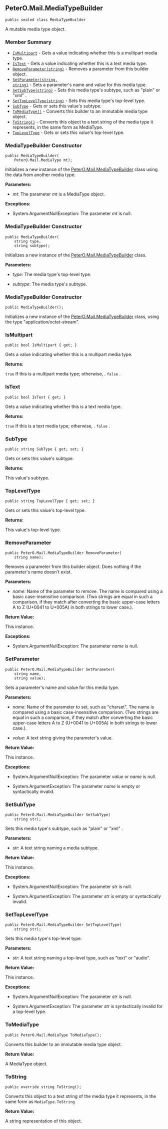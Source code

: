 ## PeterO.Mail.MediaTypeBuilder

    public sealed class MediaTypeBuilder

A mutable media type object.

### Member Summary
* <code>[IsMultipart](#IsMultipart)</code> - Gets a value indicating whether this is a multipart media type.
* <code>[IsText](#IsText)</code> - Gets a value indicating whether this is a text media type.
* <code>[RemoveParameter(string)](#RemoveParameter_string)</code> - Removes a parameter from this builder object.
* <code>[SetParameter(string, string)](#SetParameter_string_string)</code> - Sets a parameter's name and value for this media type.
* <code>[SetSubType(string)](#SetSubType_string)</code> - Sets this media type's subtype, such as "plain" or "xml" .
* <code>[SetTopLevelType(string)](#SetTopLevelType_string)</code> - Sets this media type's top-level type.
* <code>[SubType](#SubType)</code> - Gets or sets this value's subtype.
* <code>[ToMediaType()](#ToMediaType)</code> - Converts this builder to an immutable media type object.
* <code>[ToString()](#ToString)</code> - Converts this object to a text string of the media type it represents, in the same form as MediaType.
* <code>[TopLevelType](#TopLevelType)</code> - Gets or sets this value's top-level type.

<a id="Void_ctor_MediaType"></a>
### MediaTypeBuilder Constructor

    public MediaTypeBuilder(
        PeterO.Mail.MediaType mt);

Initializes a new instance of the [PeterO.Mail.MediaTypeBuilder](PeterO.Mail.MediaTypeBuilder.md) class using the data from another media type.

<b>Parameters:</b>

 * <i>mt</i>: The parameter  <i>mt</i>
 is a MediaType object.

<b>Exceptions:</b>

 * System.ArgumentNullException:
The parameter <i>mt</i>
 is null.

<a id="Void_ctor_String_String"></a>
### MediaTypeBuilder Constructor

    public MediaTypeBuilder(
        string type,
        string subtype);

Initializes a new instance of the [PeterO.Mail.MediaTypeBuilder](PeterO.Mail.MediaTypeBuilder.md) class.

<b>Parameters:</b>

 * <i>type</i>: The media type's top-level type.

 * <i>subtype</i>: The media type's subtype.

<a id="Void_ctor"></a>
### MediaTypeBuilder Constructor

    public MediaTypeBuilder();

Initializes a new instance of the [PeterO.Mail.MediaTypeBuilder](PeterO.Mail.MediaTypeBuilder.md) class, using the type "application/octet-stream".

<a id="IsMultipart"></a>
### IsMultipart

    public bool IsMultipart { get; }

Gets a value indicating whether this is a multipart media type.

<b>Returns:</b>

 `true`  If this is a multipart media type; otherwise, . `false` .

<a id="IsText"></a>
### IsText

    public bool IsText { get; }

Gets a value indicating whether this is a text media type.

<b>Returns:</b>

 `true`  If this is a text media type; otherwise, . `false` .

<a id="SubType"></a>
### SubType

    public string SubType { get; set; }

Gets or sets this value's subtype.

<b>Returns:</b>

This value's subtype.

<a id="TopLevelType"></a>
### TopLevelType

    public string TopLevelType { get; set; }

Gets or sets this value's top-level type.

<b>Returns:</b>

This value's top-level type.

<a id="RemoveParameter_string"></a>
### RemoveParameter

    public PeterO.Mail.MediaTypeBuilder RemoveParameter(
        string name);

Removes a parameter from this builder object. Does nothing if the parameter's name doesn't exist.

<b>Parameters:</b>

 * <i>name</i>: Name of the parameter to remove. The name is compared using a basic case-insensitive comparison. (Two strings are equal in such a comparison, if they match after converting the basic upper-case letters A to Z (U+0041 to U+005A) in both strings to lower case.).

<b>Return Value:</b>

This instance.

<b>Exceptions:</b>

 * System.ArgumentNullException:
The parameter <i>name</i>
 is null.

<a id="SetParameter_string_string"></a>
### SetParameter

    public PeterO.Mail.MediaTypeBuilder SetParameter(
        string name,
        string value);

Sets a parameter's name and value for this media type.

<b>Parameters:</b>

 * <i>name</i>: Name of the parameter to set, such as "charset". The name is compared using a basic case-insensitive comparison. (Two strings are equal in such a comparison, if they match after converting the basic upper-case letters A to Z (U+0041 to U+005A) in both strings to lower case.).

 * <i>value</i>: A text string giving the parameter's value.

<b>Return Value:</b>

This instance.

<b>Exceptions:</b>

 * System.ArgumentNullException:
The parameter <i>value</i>
 or  <i>name</i>
 is null.

 * System.ArgumentException:
The parameter <i>name</i>
 is empty or syntactically invalid.

<a id="SetSubType_string"></a>
### SetSubType

    public PeterO.Mail.MediaTypeBuilder SetSubType(
        string str);

Sets this media type's subtype, such as "plain" or "xml" .

<b>Parameters:</b>

 * <i>str</i>: A text string naming a media subtype.

<b>Return Value:</b>

This instance.

<b>Exceptions:</b>

 * System.ArgumentNullException:
The parameter <i>str</i>
 is null.

 * System.ArgumentException:
The parameter <i>str</i>
 is empty or syntactically invalid.

<a id="SetTopLevelType_string"></a>
### SetTopLevelType

    public PeterO.Mail.MediaTypeBuilder SetTopLevelType(
        string str);

Sets this media type's top-level type.

<b>Parameters:</b>

 * <i>str</i>: A text string naming a top-level type, such as "text" or "audio".

<b>Return Value:</b>

This instance.

<b>Exceptions:</b>

 * System.ArgumentNullException:
The parameter <i>str</i>
 is null.

 * System.ArgumentException:
The parameter <i>str</i>
 is syntactically invalid for a top-level type.

<a id="ToMediaType"></a>
### ToMediaType

    public PeterO.Mail.MediaType ToMediaType();

Converts this builder to an immutable media type object.

<b>Return Value:</b>

A MediaType object.

<a id="ToString"></a>
### ToString

    public override string ToString();

Converts this object to a text string of the media type it represents, in the same form as  `MediaType.ToString`

<b>Return Value:</b>

A string representation of this object.
